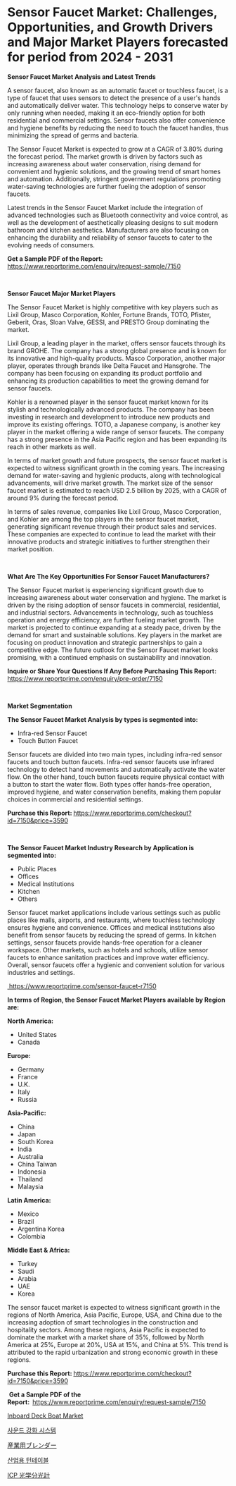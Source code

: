 <p><h1>Sensor Faucet Market: Challenges, Opportunities, and Growth Drivers and Major Market Players forecasted for period from 2024 - 2031</h1></p><p><strong>Sensor Faucet Market Analysis and Latest Trends</strong></p>
<p><p>A sensor faucet, also known as an automatic faucet or touchless faucet, is a type of faucet that uses sensors to detect the presence of a user's hands and automatically deliver water. This technology helps to conserve water by only running when needed, making it an eco-friendly option for both residential and commercial settings. Sensor faucets also offer convenience and hygiene benefits by reducing the need to touch the faucet handles, thus minimizing the spread of germs and bacteria.</p><p>The Sensor Faucet Market is expected to grow at a CAGR of 3.80% during the forecast period. The market growth is driven by factors such as increasing awareness about water conservation, rising demand for convenient and hygienic solutions, and the growing trend of smart homes and automation. Additionally, stringent government regulations promoting water-saving technologies are further fueling the adoption of sensor faucets.</p><p>Latest trends in the Sensor Faucet Market include the integration of advanced technologies such as Bluetooth connectivity and voice control, as well as the development of aesthetically pleasing designs to suit modern bathroom and kitchen aesthetics. Manufacturers are also focusing on enhancing the durability and reliability of sensor faucets to cater to the evolving needs of consumers.</p></p>
<p><strong>Get a Sample PDF of the Report:&nbsp;</strong> <a href="https://www.reportprime.com/enquiry/request-sample/7150">https://www.reportprime.com/enquiry/request-sample/7150</a></p>
<p>&nbsp;</p>
<p><strong>Sensor Faucet Major Market Players</strong></p>
<p><p>The Sensor Faucet Market is highly competitive with key players such as Lixil Group, Masco Corporation, Kohler, Fortune Brands, TOTO, Pfister, Geberit, Oras, Sloan Valve, GESSI, and PRESTO Group dominating the market. </p><p>Lixil Group, a leading player in the market, offers sensor faucets through its brand GROHE. The company has a strong global presence and is known for its innovative and high-quality products. Masco Corporation, another major player, operates through brands like Delta Faucet and Hansgrohe. The company has been focusing on expanding its product portfolio and enhancing its production capabilities to meet the growing demand for sensor faucets.</p><p>Kohler is a renowned player in the sensor faucet market known for its stylish and technologically advanced products. The company has been investing in research and development to introduce new products and improve its existing offerings. TOTO, a Japanese company, is another key player in the market offering a wide range of sensor faucets. The company has a strong presence in the Asia Pacific region and has been expanding its reach in other markets as well.</p><p>In terms of market growth and future prospects, the sensor faucet market is expected to witness significant growth in the coming years. The increasing demand for water-saving and hygienic products, along with technological advancements, will drive market growth. The market size of the sensor faucet market is estimated to reach USD 2.5 billion by 2025, with a CAGR of around 9% during the forecast period.</p><p>In terms of sales revenue, companies like Lixil Group, Masco Corporation, and Kohler are among the top players in the sensor faucet market, generating significant revenue through their product sales and services. These companies are expected to continue to lead the market with their innovative products and strategic initiatives to further strengthen their market position.</p></p>
<p>&nbsp;</p>
<p><strong>What Are The Key Opportunities For Sensor Faucet Manufacturers?</strong></p>
<p><p>The Sensor Faucet market is experiencing significant growth due to increasing awareness about water conservation and hygiene. The market is driven by the rising adoption of sensor faucets in commercial, residential, and industrial sectors. Advancements in technology, such as touchless operation and energy efficiency, are further fueling market growth. The market is projected to continue expanding at a steady pace, driven by the demand for smart and sustainable solutions. Key players in the market are focusing on product innovation and strategic partnerships to gain a competitive edge. The future outlook for the Sensor Faucet market looks promising, with a continued emphasis on sustainability and innovation.</p></p>
<p><strong>Inquire or Share Your Questions If Any Before Purchasing This Report:</strong> <a href="https://www.reportprime.com/enquiry/pre-order/7150">https://www.reportprime.com/enquiry/pre-order/7150</a></p>
<p>&nbsp;</p>
<p><strong>Market Segmentation</strong></p>
<p><strong>The Sensor Faucet Market Analysis by types is segmented into:</strong></p>
<p><ul><li>Infra-red Sensor Faucet</li><li>Touch Button Faucet</li></ul></p>
<p><p>Sensor faucets are divided into two main types, including infra-red sensor faucets and touch button faucets. Infra-red sensor faucets use infrared technology to detect hand movements and automatically activate the water flow. On the other hand, touch button faucets require physical contact with a button to start the water flow. Both types offer hands-free operation, improved hygiene, and water conservation benefits, making them popular choices in commercial and residential settings.</p></p>
<p><strong>Purchase this Report:&nbsp;</strong><a href="https://www.reportprime.com/checkout?id=7150&price=3590">https://www.reportprime.com/checkout?id=7150&price=3590</a></p>
<p>&nbsp;</p>
<p><strong>The Sensor Faucet Market Industry Research by Application is segmented into:</strong></p>
<p><ul><li>Public Places</li><li>Offices</li><li>Medical Institutions</li><li>Kitchen</li><li>Others</li></ul></p>
<p><p>Sensor faucet market applications include various settings such as public places like malls, airports, and restaurants, where touchless technology ensures hygiene and convenience. Offices and medical institutions also benefit from sensor faucets by reducing the spread of germs. In kitchen settings, sensor faucets provide hands-free operation for a cleaner workspace. Other markets, such as hotels and schools, utilize sensor faucets to enhance sanitation practices and improve water efficiency. Overall, sensor faucets offer a hygienic and convenient solution for various industries and settings.</p></p>
<p><a href="https://www.reportprime.com/sensor-faucet-r7150">&nbsp;https://www.reportprime.com/sensor-faucet-r7150</a></p>
<p><strong>In terms of Region, the Sensor Faucet Market Players available by Region are:</strong></p>
<p>
    <p> <strong> North America: </strong>
        <ul>
            <li>United States</li>
            <li>Canada</li>
        </ul>
        </p> 
    <p> <strong> Europe: </strong>
        <ul>
            <li>Germany</li>
            <li>France</li>
            <li>U.K.</li>
            <li>Italy</li>
            <li>Russia</li>
        </ul>
        </p> 
    <p> <strong> Asia-Pacific: </strong>
        <ul>
            <li>China</li>
            <li>Japan</li>
            <li>South Korea</li>
            <li>India</li>
            <li>Australia</li>
            <li>China Taiwan</li>
            <li>Indonesia</li>
            <li>Thailand</li>
            <li>Malaysia</li>
        </ul>
        </p> 
    <p> <strong> Latin America: </strong>
        <ul>
            <li>Mexico</li>
            <li>Brazil</li>
            <li>Argentina Korea</li>
            <li>Colombia</li>
        </ul>
        </p> 
    <p> <strong> Middle East & Africa: </strong>
        <ul>
            <li>Turkey</li>
            <li>Saudi</li>
            <li>Arabia</li>
            <li>UAE</li>
            <li>Korea</li>
        </ul>
    </p>
    </p>
<p><p>The sensor faucet market is expected to witness significant growth in the regions of North America, Asia Pacific, Europe, USA, and China due to the increasing adoption of smart technologies in the construction and hospitality sectors. Among these regions, Asia Pacific is expected to dominate the market with a market share of 35%, followed by North America at 25%, Europe at 20%, USA at 15%, and China at 5%. This trend is attributed to the rapid urbanization and strong economic growth in these regions.</p></p>
<p><strong>Purchase this Report: </strong><a href="https://www.reportprime.com/checkout?id=7150&price=3590">https://www.reportprime.com/checkout?id=7150&price=3590</a></p>
<p>&nbsp;<strong>Get a Sample PDF of the Report:&nbsp;&nbsp;</strong><a href="https://www.reportprime.com/enquiry/request-sample/7150">https://www.reportprime.com/enquiry/request-sample/7150</a></p>
<p><strong></strong></p>
<p><p><a href="https://github.com/Chiragrp22/Market-Research-Report-List-4/blob/main/inboard-deck-boat-market.md">Inboard Deck Boat Market</a></p><p><a href="https://github.com/bunxhcci35271755/Market-Research-Report-List-1/blob/main/771502919735.md">사운드 강화 시스템</a></p><p><a href="https://github.com/efcvopdgkdx128/Market-Research-Report-List-1/blob/main/356782221182.md">産業用ブレンダー</a></p><p><a href="https://medium.com/@rudyswaniafgwski56664/%EC%82%B0%EC%97%85-%ED%84%B4%ED%85%8C%EC%9D%B4%EB%B8%94-%EC%8B%9C%EC%9E%A5-%EC%A1%B0%EC%82%AC-%EB%B3%B4%EA%B3%A0%EC%84%9C-%EA%B7%B8-%EC%97%AD%EC%82%AC-%EB%B0%8F-2024%EB%85%84%EB%B6%80%ED%84%B0-2031%EB%85%84%EA%B9%8C%EC%A7%80%EC%9D%98-%EC%A0%84%EB%A7%9D-6ca9de86cb49">산업용 턴테이블</a></p><p><a href="https://medium.com/@vedakuvlis2023/icp-optical-spectrometer-%E5%B8%82%E5%A0%B4%E5%88%86%E6%9E%90%E3%81%A8-2024%E5%B9%B4%E3%81%8B%E3%82%892031%E5%B9%B4%E3%81%BE%E3%81%A7%E3%81%AE%E6%9C%9F%E9%96%93%E3%81%AB%E4%BA%88%E6%B8%AC%E3%81%95%E3%82%8C%E3%82%8B%E5%B8%82%E5%A0%B4%E8%A6%8F%E6%A8%A1-e2dc68b01058">ICP 光学分光計</a></p></p>